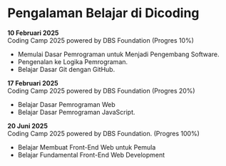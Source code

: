 # Pengalaman Belajar di Dicoding

**10 Februari 2025**<br>
Coding Camp 2025 powered by DBS Foundation (Progres 10%)
* Memulai Dasar Pemrograman untuk Menjadi Pengembang Software.
* Pengenalan ke Logika Pemrograman.
* Belajar Dasar Git dengan GitHub.
  
**17 Februari 2025**<br>
Coding Camp 2025 powered by DBS Foundation (Progres 20%)
* Belajar Dasar Pemrograman Web
* Belajar Dasar Pemrograman JavaScript.

**20 Juni 2025**<br>
Coding Camp 2025 powered by DBS Foundation. (Progres 100%)
* Belajar Membuat Front-End Web untuk Pemula
* Belajar Fundamental Front-End Web Development

